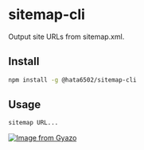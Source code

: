 # sitemap-cli

Output site URLs from sitemap.xml.

## Install

```bash
npm install -g @hata6502/sitemap-cli
```

## Usage

```bash
sitemap URL...
```

[![Image from Gyazo](https://i.gyazo.com/e19904d56ef98208f0c4c4f91b0c5d91.png)](https://gyazo.com/e19904d56ef98208f0c4c4f91b0c5d91)
